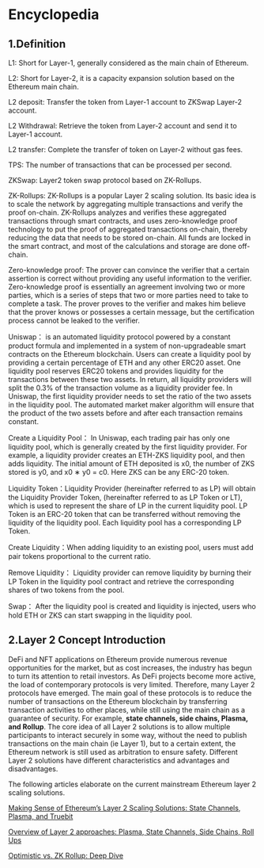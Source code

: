 # Encyclopedia

## 1.Definition

L1: Short for Layer-1, generally considered as the main chain of Ethereum.

L2: Short for Layer-2, it is a capacity expansion solution based on the Ethereum main chain.

L2 deposit: Transfer the token from Layer-1 account to ZKSwap Layer-2 account.

L2 Withdrawal: Retrieve the token from Layer-2 account and send it to Layer-1 account.

L2 transfer: Complete the transfer of token on Layer-2 without gas fees.

TPS: The number of transactions that can be processed per second.

ZKSwap: Layer2 token swap protocol based on ZK-Rollups.

ZK-Rollups: ZK-Rollups is a popular Layer 2 scaling solution. Its basic idea is to scale the network by aggregating multiple transactions and verify the proof on-chain. ZK-Rollups analyzes and verifies these aggregated transactions through smart contracts, and uses zero-knowledge proof technology to put the proof of aggregated transactions on-chain, thereby reducing the data that needs to be stored on-chain. All funds are locked in the smart contract, and most of the calculations and storage are done off-chain.

Zero-knowledge proof: The prover can convince the verifier that a certain assertion is correct without providing any useful information to the verifier. Zero-knowledge proof is essentially an agreement involving two or more parties, which is a series of steps that two or more parties need to take to complete a task. The prover proves to the verifier and makes him believe that the prover knows or possesses a certain message, but the certification process cannot be leaked to the verifier.

Uniswap： is an automated liquidity protocol powered by a constant product formula and implemented in a system of non-upgradeable smart contracts on the Ethereum blockchain. Users can create a liquidity pool by providing a certain percentage of ETH and any other ERC20 asset. One liquidity pool reserves ERC20 tokens and provides liquidity for the transactions between these two assets. In return, all liquidity providers will split the 0.3% of the transaction volume as a liquidity provider fee. In Uniswap, the first liquidity provider needs to set the ratio of the two assets in the liquidity pool. The automated market maker algorithm will ensure that the product of the two assets before and after each transaction remains constant.  

Create a Liquidity Pool： In Uniswap, each trading pair has only one liquidity pool, which is generally created by the first liquidity provider. For example, a liquidity provider creates an ETH-ZKS liquidity pool, and then adds liquidity. The initial amount of ETH deposited is x0, the number of ZKS stored is y0, and x0 ∗ y0 = c0. Here ZKS can be any ERC-20 token.

Liquidity Token：Liquidity Provider (hereinafter referred to as LP) will obtain the Liquidity Provider Token, (hereinafter referred to as LP Token or LT), which is used to represent the share of LP in the current liquidity pool. LP Token is an ERC-20 token that can be transferred without removing the liquidity of the liquidity pool. Each liquidity pool has a corresponding LP Token.

Create Liquidity：When adding liquidity to an existing pool, users must add pair tokens proportional to the current ratio.

Remove Liquidity： Liquidity provider can remove liquidity by burning their LP Token in the liquidity pool contract and retrieve the corresponding shares of two tokens from the pool.

Swap： After the liquidity pool is created and liquidity is injected, users who hold ETH or ZKS can start swapping in the liquidity pool.





## 2.Layer 2 Concept Introduction

DeFi and NFT applications on Ethereum provide numerous revenue opportunities for the market, but as cost increases, the industry has begun to turn its attention to retail investors. As DeFi projects become more active, the load of contemporary protocols is very limited. Therefore, many Layer 2 protocols have emerged. The main goal of these protocols is to reduce the number of transactions on the Ethereum blockchain by transferring transaction activities to other places, while still using the main chain as a guarantee of security. For example, **state channels, side chains, Plasma, and Rollup**. The core idea of all Layer 2 solutions is to allow multiple participants to interact securely in some way, without the need to publish transactions on the main chain (ie Layer 1), but to a certain extent, the Ethereum network is still used as arbitration to ensure safety. Different Layer 2 solutions have different characteristics and advantages and disadvantages. 

The following articles elaborate on the current mainstream Ethereum layer 2 scaling solutions.

[Making Sense of Ethereum’s Layer 2 Scaling Solutions: State Channels, Plasma, and Truebit](https://medium.com/l4-media/making-sense-of-ethereums-layer-2-scaling-solutions-state-channels-plasma-and-truebit-22cb40dcc2f4)

[Overview of Layer 2 approaches: Plasma, State Channels, Side Chains, Roll Ups](https://nearprotocol.com/blog/layer-2/)

[Optimistic vs. ZK Rollup: Deep Dive](https://medium.com/matter-labs/optimistic-vs-zk-rollup-deep-dive-ea141e71e075)

